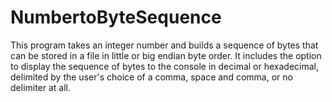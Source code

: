 # NumbertoByteSequence
This program takes an integer number and builds a sequence of bytes that can be stored in a file in little or big endian byte order.  It includes the option to display the sequence of bytes to the console in decimal or hexadecimal, delimited by the user's choice of a comma, space and comma, or no delimiter at all.

